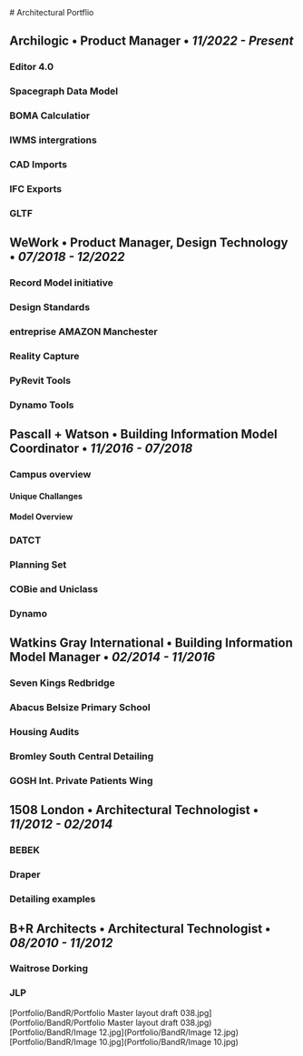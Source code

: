 <link href="style.css" rel="stylesheet">
# Architectural Portflio 

## Archilogic • Product Manager • *11/2022 - Present*  
### Editor 4.0
### Spacegraph Data Model 
### BOMA Calculatior
### IWMS intergrations 
### CAD Imports 
### IFC Exports 
### GLTF 

## WeWork • Product Manager, Design Technology • *07/2018 - 12/2022*
### Record Model initiative
### Design Standards
### entreprise AMAZON Manchester 
### Reality Capture
### PyRevit Tools
### Dynamo Tools 

## Pascall + Watson • Building Information Model Coordinator • *11/2016 - 07/2018*
### Campus overview
#### Unique Challanges
#### Model Overview 
### DATCT 
### Planning Set
### COBie and Uniclass 
### Dynamo 

## Watkins Gray International • Building Information Model Manager • *02/2014 - 11/2016*
### Seven Kings Redbridge 
### Abacus Belsize Primary School 
### Housing Audits 
### Bromley South Central Detailing 
### GOSH Int. Private Patients Wing



## 1508 London • Architectural Technologist • *11/2012 - 02/2014*
### BEBEK
### Draper 
### Detailing examples 

## B+R Architects • Architectural Technologist • *08/2010 - 11/2012*
### Waitrose Dorking

### JLP 
[Portfolio/BandR/Portfolio Master layout draft 038.jpg](Portfolio/BandR/Portfolio Master layout draft 038.jpg)
[Portfolio/BandR/Image 12.jpg](Portfolio/BandR/Image 12.jpg)
[Portfolio/BandR/Image 10.jpg](Portfolio/BandR/Image 10.jpg)

